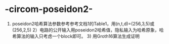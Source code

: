 # -circom-poseidon2-
1) poseidon2哈希算法参数参考参考文档1的Table1，用(n,t,d)=(256,3,5)或(256,2,5) 2）电路的公开输入用poseidon2哈希值，隐私输入为哈希原象，哈希算法的输入只考虑一个block即可。 3) 用Groth16算法生成证明
